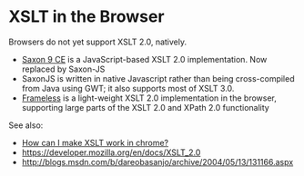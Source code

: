 # XSLT in the Browser

Browsers do not yet support XSLT 2.0, natively.

- [Saxon 9 CE](http://www.saxonica.com/ce/index.xml) is a JavaScript-based XSLT 2.0 implementation. Now replaced by Saxon-JS
- SaxonJS is written in native Javascript rather  than being cross-compiled from Java using GWT; it also supports most of  XSLT 3.0. 
- [Frameless](http://frameless.io/xslt/)  is a light-weight XSLT 2.0 implementation in the browser,  supporting large parts of the XSLT 2.0 and XPath 2.0 functionality

See also:

- [How can I make XSLT work in chrome?](https://stackoverflow.com/questions/2981524/how-can-i-make-xslt-work-in-chrome)
- https://developer.mozilla.org/en/docs/XSLT_2.0
- http://blogs.msdn.com/b/dareobasanjo/archive/2004/05/13/131166.aspx

